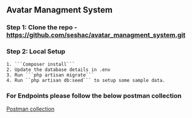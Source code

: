 ## Avatar Managment System

### Step 1: Clone the repo - https://github.com/seshac/avatar_managment_system.git

### Step 2: Local Setup

    1. ```Composer install```
    2. Update the database details in .env
    3. Run ```php artisan migrate```
    4. Run ``php artisan db:seed``` to setup some sample data.

### For Endpoints please follow the below postman collection

[Postman collection](./api.postman_collection.json)
